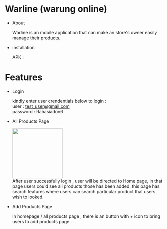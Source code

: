 # Warline (warung online)

- About

  Warline is an mobile application that can make an store's owner easily manage their products.
  
- installation 
  
  APK : 
  
# Features

- Login 

    
  kindly enter  user crendentials below to login  : <br />
  user : test_user@gmail.com <br />
  password : Rahasiadon6
  
- All Products Page 
  
  <img width="160px" src="https://user-images.githubusercontent.com/69186726/203018100-3b07806a-82d6-49f2-825f-0a813ffd854d.png"><br/> 
  After user successfully login , user will be directed to Home page, in that page users could see all products those has been added.
  this page has search features where users can search particular product that users wish to looked.
  
- Add Products Page

  in homepage / all products page , there is an button with + icon to bring users to add products page . 
